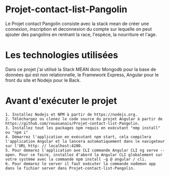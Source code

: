 # Projet-contact-list-Pangolin
Le Projet contact Pangolin consiste avec la stack mean de créer une connexion, inscription et deconnexion du compte sur lequelle on peut ajouter des pangolins en rentrant la race, l'espèce, la nourriture et l'age. 

# Les technologies utilisées
Dans ce projet j'ai utilisé la Stack MEAN donc Mongodb pour la base de données qui est non relationnelle, le Framework Express, Angular pour le front du site et Nodejs pour le Back.

# Avant d'exécuter le projet
    1. Installez Nodejs et NPM à partir de https://nodejs.org.
    2. Téléchargez ou clonez le code source du projet Angular à partir de https://github.com/rouasanais/Projet-contact-list-Pangolin.
    3. Installez tout les packages npm requis en exécutant "nmp install" ou "npm i"
    4. Démarrez l'application en exécutant npm start, cela compilera l'application Angular et la lancera automatiquement dans le navigateur sur l'URL http: // localhost:4200.
    5. Pour demarez l'application ave CLI commande Angular CLI ng serve --open. Pour ce faire, installez d'abord la Angular CLI globalement sur votre système avec la commande npm install -g @ angular / cli.
    6. Pour demarez le server il faut exécuter la commande nodemon app dans le fichier server dans Projet-contact-list-Pangolin.
